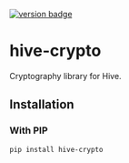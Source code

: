 [![version badge]](https://pypi.org/project/hive-crypto/)

[version badge]: https://img.shields.io/pypi/v/hive-crypto?color=limegreen

# hive-crypto

Cryptography library for Hive.

## Installation

### With PIP

```sh
pip install hive-crypto
```
